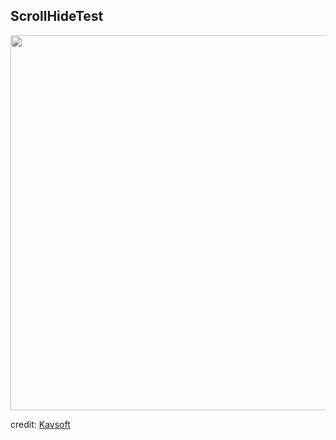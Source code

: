 ## ScrollHideTest
<img height="600" src="https://github.com/samgusa/FunAnimations/assets/45985527/b4e27814-9fa8-451b-8882-815ea366bdc3">

credit: [Kavsoft](https://www.youtube.com/watch?v=Q0rb4M6n2ns&t=15s)







